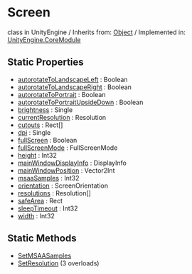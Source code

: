 # Screen
class in UnityEngine
 / Inherits from: <a href="https://docs.unity3d.com/6000.1/Documentation/ScriptReference/Object.html">Object</a> / Implemented in: <a href="https://docs.unity3d.com/6000.1/Documentation/ScriptReference/UnityEngine.CoreModule.html">UnityEngine.CoreModule</a>

## Static Properties
- <a href="https://docs.unity3d.com/6000.1/Documentation/ScriptReference/Screen-autorotateToLandscapeLeft.html">autorotateToLandscapeLeft</a> : Boolean
- <a href="https://docs.unity3d.com/6000.1/Documentation/ScriptReference/Screen-autorotateToLandscapeRight.html">autorotateToLandscapeRight</a> : Boolean
- <a href="https://docs.unity3d.com/6000.1/Documentation/ScriptReference/Screen-autorotateToPortrait.html">autorotateToPortrait</a> : Boolean
- <a href="https://docs.unity3d.com/6000.1/Documentation/ScriptReference/Screen-autorotateToPortraitUpsideDown.html">autorotateToPortraitUpsideDown</a> : Boolean
- <a href="https://docs.unity3d.com/6000.1/Documentation/ScriptReference/Screen-brightness.html">brightness</a> : Single
- <a href="https://docs.unity3d.com/6000.1/Documentation/ScriptReference/Screen-currentResolution.html">currentResolution</a> : Resolution
- <a href="https://docs.unity3d.com/6000.1/Documentation/ScriptReference/Screen-cutouts.html">cutouts</a> : Rect[]
- <a href="https://docs.unity3d.com/6000.1/Documentation/ScriptReference/Screen-dpi.html">dpi</a> : Single
- <a href="https://docs.unity3d.com/6000.1/Documentation/ScriptReference/Screen-fullScreen.html">fullScreen</a> : Boolean
- <a href="https://docs.unity3d.com/6000.1/Documentation/ScriptReference/Screen-fullScreenMode.html">fullScreenMode</a> : FullScreenMode
- <a href="https://docs.unity3d.com/6000.1/Documentation/ScriptReference/Screen-height.html">height</a> : Int32
- <a href="https://docs.unity3d.com/6000.1/Documentation/ScriptReference/Screen-mainWindowDisplayInfo.html">mainWindowDisplayInfo</a> : DisplayInfo
- <a href="https://docs.unity3d.com/6000.1/Documentation/ScriptReference/Screen-mainWindowPosition.html">mainWindowPosition</a> : Vector2Int
- <a href="https://docs.unity3d.com/6000.1/Documentation/ScriptReference/Screen-msaaSamples.html">msaaSamples</a> : Int32
- <a href="https://docs.unity3d.com/6000.1/Documentation/ScriptReference/Screen-orientation.html">orientation</a> : ScreenOrientation
- <a href="https://docs.unity3d.com/6000.1/Documentation/ScriptReference/Screen-resolutions.html">resolutions</a> : Resolution[]
- <a href="https://docs.unity3d.com/6000.1/Documentation/ScriptReference/Screen-safeArea.html">safeArea</a> : Rect
- <a href="https://docs.unity3d.com/6000.1/Documentation/ScriptReference/Screen-sleepTimeout.html">sleepTimeout</a> : Int32
- <a href="https://docs.unity3d.com/6000.1/Documentation/ScriptReference/Screen-width.html">width</a> : Int32

## Static Methods
- <a href="https://docs.unity3d.com/6000.1/Documentation/ScriptReference/Screen.SetMSAASamples.html">SetMSAASamples</a>
- <a href="https://docs.unity3d.com/6000.1/Documentation/ScriptReference/Screen.SetResolution.html">SetResolution</a> (3 overloads)
